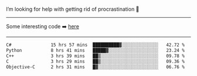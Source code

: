 I’m looking for help with getting rid of procrastination 🤔

-----

Some interesting code :arrow_right: [here](https://github.com/zhen8838/playground)

-----

<!--START_SECTION:waka-->

```txt
C#               15 hrs 57 mins  ██████████▓░░░░░░░░░░░░░░   42.72 %
Python           8 hrs 41 mins   █████▓░░░░░░░░░░░░░░░░░░░   23.24 %
C++              3 hrs 39 mins   ██▒░░░░░░░░░░░░░░░░░░░░░░   09.78 %
C                3 hrs 29 mins   ██▒░░░░░░░░░░░░░░░░░░░░░░   09.36 %
Objective-C      2 hrs 31 mins   █▓░░░░░░░░░░░░░░░░░░░░░░░   06.76 %
```

<!--END_SECTION:waka-->

<!--
**zhen8838/zhen8838** is a ✨ _special_ ✨ repository because its `README.md` (this file) appears on your GitHub profile.

Here are some ideas to get you started:

- 🔭 I’m currently working on ...
- 🌱 I’m currently learning ...
- 👯 I’m looking to collaborate on ...
 ...
- 💬 Ask me about ...
- 📫 How to reach me: ...
- 😄 Pronouns: ...
- ⚡ Fun fact: ...
-->
